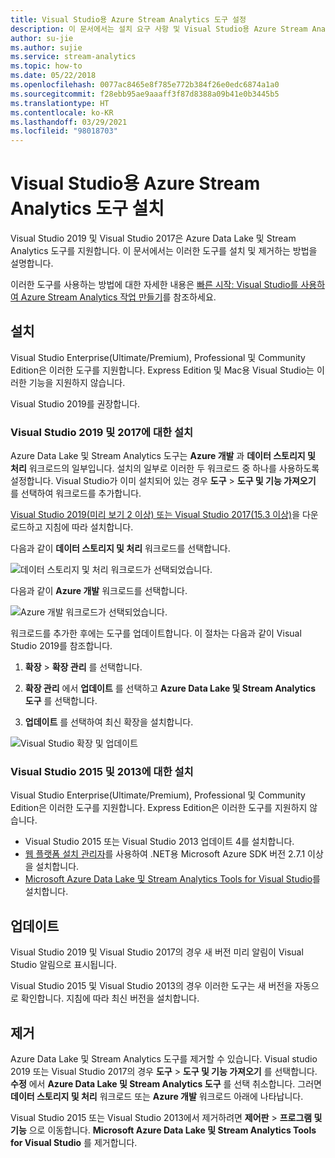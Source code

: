 ```yaml
---
title: Visual Studio용 Azure Stream Analytics 도구 설정
description: 이 문서에서는 설치 요구 사항 및 Visual Studio용 Azure Stream Analytics 도구를 설정하는 방법을 설명합니다.
author: su-jie
ms.author: sujie
ms.service: stream-analytics
ms.topic: how-to
ms.date: 05/22/2018
ms.openlocfilehash: 0077ac8465e8f785e772b384f26e0edc6874a1a0
ms.sourcegitcommit: f28ebb95ae9aaaff3f87d8388a09b41e0b3445b5
ms.translationtype: HT
ms.contentlocale: ko-KR
ms.lasthandoff: 03/29/2021
ms.locfileid: "98018703"
---
```

# <a name="install-azure-stream-analytics-tools-for-visual-studio"></a>Visual Studio용 Azure Stream Analytics 도구 설치

Visual Studio 2019 및 Visual Studio 2017은 Azure Data Lake 및 Stream Analytics 도구를 지원합니다. 이 문서에서는 이러한 도구를 설치 및 제거하는 방법을 설명합니다.

이러한 도구를 사용하는 방법에 대한 자세한 내용은 [빠른 시작: Visual Studio를 사용하여 Azure Stream Analytics 작업 만들기](stream-analytics-quick-create-vs.md)를 참조하세요.

## <a name="install"></a>설치

Visual Studio Enterprise(Ultimate/Premium), Professional 및 Community Edition은 이러한 도구를 지원합니다. Express Edition 및 Mac용 Visual Studio는 이러한 기능을 지원하지 않습니다.

Visual Studio 2019를 권장합니다.

### <a name="install-for-visual-studio-2019-and-2017"></a>Visual Studio 2019 및 2017에 대한 설치<a name="recommended-visual-studio-2019-and-2017"></a>

Azure Data Lake 및 Stream Analytics 도구는 **Azure 개발** 과 **데이터 스토리지 및 처리** 워크로드의 일부입니다. 설치의 일부로 이러한 두 워크로드 중 하나를 사용하도록 설정합니다. Visual Studio가 이미 설치되어 있는 경우 **도구** > **도구 및 기능 가져오기** 를 선택하여 워크로드를 추가합니다.

[Visual Studio 2019(미리 보기 2 이상) 또는 Visual Studio 2017(15.3 이상)](https://www.visualstudio.com/)을 다운로드하고 지침에 따라 설치합니다.

다음과 같이 **데이터 스토리지 및 처리** 워크로드를 선택합니다.

![데이터 스토리지 및 처리 워크로드가 선택되었습니다.](./media/stream-analytics-tools-for-visual-studio-install/stream-analytics-tools-for-vs-2019-install-01.png)

다음과 같이 **Azure 개발** 워크로드를 선택합니다.

![Azure 개발 워크로드가 선택되었습니다.](./media/stream-analytics-tools-for-visual-studio-install/stream-analytics-tools-for-vs-2019-install-02.png)

워크로드를 추가한 후에는 도구를 업데이트합니다. 이 절차는 다음과 같이 Visual Studio 2019를 참조합니다.

1. **확장** > **확장 관리** 를 선택합니다.

1. **확장 관리** 에서 **업데이트** 를 선택하고 **Azure Data Lake 및 Stream Analytics 도구** 를 선택합니다.

1. **업데이트** 를 선택하여 최신 확장을 설치합니다.

![Visual Studio 확장 및 업데이트](./media/stream-analytics-tools-for-visual-studio-install/stream-analytics-tools-vs2019-extensions-updates.png)

### <a name="install-for-visual-studio-2015-and-2013"></a>Visual Studio 2015 및 2013에 대한 설치<a name="visual-studio-2015-2013"></a>

Visual Studio Enterprise(Ultimate/Premium), Professional 및 Community Edition은 이러한 도구를 지원합니다. Express Edition은 이러한 도구를 지원하지 않습니다.

* Visual Studio 2015 또는 Visual Studio 2013 업데이트 4를 설치합니다.
* [웹 플랫폼 설치 관리자](https://www.microsoft.com/web/downloads/platform.aspx)를 사용하여 .NET용 Microsoft Azure SDK 버전 2.7.1 이상을 설치합니다.
* [Microsoft Azure Data Lake 및 Stream Analytics Tools for Visual Studio](https://www.microsoft.com/en-us/download/details.aspx?id=49504)를 설치합니다.

## <a name="update"></a>업데이트<a name="visual-studio-2019-and-2017"></a><a name="visual-studio-2015-and-2013"></a>

Visual Studio 2019 및 Visual Studio 2017의 경우 새 버전 미리 알림이 Visual Studio 알림으로 표시됩니다.

Visual Studio 2015 및 Visual Studio 2013의 경우 이러한 도구는 새 버전을 자동으로 확인합니다. 지침에 따라 최신 버전을 설치합니다.

## <a name="uninstall"></a>제거

Azure Data Lake 및 Stream Analytics 도구를 제거할 수 있습니다. Visual studio 2019 또는 Visual Studio 2017의 경우 **도구** > **도구 및 기능 가져오기** 를 선택합니다. **수정** 에서 **Azure Data Lake 및 Stream Analytics 도구** 를 선택 취소합니다. 그러면 **데이터 스토리지 및 처리** 워크로드 또는 **Azure 개발** 워크로드 아래에 나타납니다.

Visual Studio 2015 또는 Visual Studio 2013에서 제거하려면 **제어판** > **프로그램 및 기능** 으로 이동합니다. **Microsoft Azure Data Lake 및 Stream Analytics Tools for Visual Studio** 를 제거합니다.
